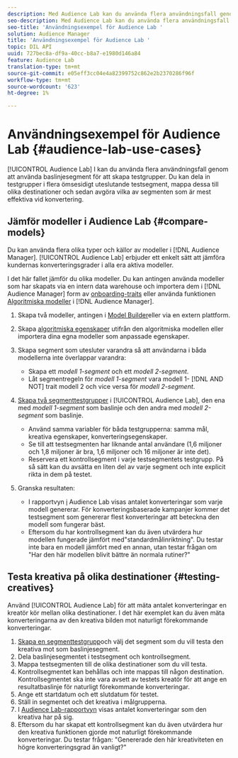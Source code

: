 ```yaml
---
description: Med Audience Lab kan du använda flera användningsfall genom att använda baslinjesegment för att skapa testgrupper. Du kan dela in testgrupper i flera ömsesidigt uteslutande testsegment, mappa dessa till olika destinationer och sedan avgöra vilka av segmenten som är mest effektiva vid konvertering.
seo-description: Med Audience Lab kan du använda flera användningsfall genom att använda baslinjesegment för att skapa testgrupper. Du kan dela in testgrupper i flera ömsesidigt uteslutande testsegment, mappa dessa till olika destinationer och sedan avgöra vilka av segmenten som är mest effektiva vid konvertering.
seo-title: 'Användningsexempel för Audience Lab '
solution: Audience Manager
title: 'Användningsexempel för Audience Lab '
topic: DIL API
uuid: 727bec8a-df9a-40cc-b8a7-e1980d146a84
feature: Audience Lab
translation-type: tm+mt
source-git-commit: e05eff3cc04e4a82399752c862e2b2370286f96f
workflow-type: tm+mt
source-wordcount: '623'
ht-degree: 1%

---
```



# Användningsexempel för Audience Lab {#audience-lab-use-cases}

[!UICONTROL Audience Lab] I kan du använda flera användningsfall genom att använda baslinjesegment för att skapa testgrupper. Du kan dela in testgrupper i flera ömsesidigt uteslutande testsegment, mappa dessa till olika destinationer och sedan avgöra vilka av segmenten som är mest effektiva vid konvertering.

## Jämför modeller i Audience Lab {#compare-models}

Du kan använda flera olika typer och källor av modeller i [!DNL Audience Manager]. [!UICONTROL Audience Lab] erbjuder ett enkelt sätt att jämföra kundernas konverteringsgrader i alla era aktiva modeller.

<!-- audience-lab-compare-models.xml -->

I det här fallet jämför du olika modeller. Du kan antingen använda modeller som har skapats via en intern data warehouse och importera dem i [!DNL Audience Manager] form av [onboarding-traits](../../features/traits/create-onboarded-rule-based-traits.md#create-rules-based-or-onboarded-traits) eller använda funktionen [Algoritmiska modeller](../../features/algorithmic-models/understanding-models.md) i [!DNL Audience Manager].

1. Skapa två modeller, antingen i [Model Builder](../../features/algorithmic-models/create-model.md)eller via en extern plattform.
1. Skapa [algoritmiska egenskaper](../../features/traits/create-algorithmic-traits.md) utifrån den algoritmiska modellen eller importera dina egna modeller som anpassade egenskaper.
1. Skapa segment som utesluter varandra så att användarna i båda modellerna inte överlappar varandra:

   * Skapa ett *modell 1-segment* och ett *modell 2-segment*.
   * Låt segmentregeln för *modell 1-segment* vara modell 1- [!DNL AND NOT] trait modell 2 och vice versa för *modell 2-segment*.

1. [Skapa två segmenttestgrupper](../../features/audience-lab/audience-lab-manage-test-groups.md#create-test-groups) i [!UICONTROL Audience Lab], den ena med *modell 1-segment* som baslinje och den andra med *modell 2-segment* som baslinje.

   * Använd samma variabler för båda testgrupperna: samma mål, kreativa egenskaper, konverteringsegenskaper.
   * Se till att testsegmenten har liknande antal användare (1,6 miljoner och 1,8 miljoner är bra, 1,6 miljoner och 16 miljoner är inte det).
   * Reservera ett kontrollsegment i varje testsegmentets testgrupp. På så sätt kan du avsätta en liten del av varje segment och inte explicit rikta in dem på testet.

1. Granska resultaten:

   * I rapportvyn [i](../../features/audience-lab/audience-lab-reporting-view.md) Audience Lab visas antalet konverteringar som varje modell genererar. För konverteringsbaserade kampanjer kommer det testsegment som genererar flest konverteringar att beteckna den modell som fungerar bäst.
   * Eftersom du har kontrollsegment kan du även utvärdera hur modellen fungerade jämfört med&quot;standardmålinriktning&quot;. Du testar inte bara en modell jämfört med en annan, utan testar frågan om &quot;Har den här modellen blivit bättre än normala rutiner?&quot;

## Testa kreativa på olika destinationer {#testing-creatives}

<!-- audience-lab-creatives-across-destinations.xml -->

Använd [!UICONTROL Audience Lab] för att mäta antalet konverteringar en kreatör kör mellan olika destinationer. I det här exemplet kan du även mäta konverteringarna av den kreativa bilden mot naturligt förekommande konverteringar.

1. [Skapa en segmenttestgrupp](../../features/audience-lab/audience-lab-manage-test-groups.md#create-test-groups)och välj det segment som du vill testa den kreativa mot som baslinjesegment.
1. Dela baslinjesegmentet i testsegment och kontrollsegment.
1. Mappa testsegmenten till de olika destinationer som du vill testa.
1. Kontrollsegmentet kan behållas och inte mappas till någon destination. Kontrollsegmentet ska inte vara avsett av testets kreatör för att ange en resultatbaslinje för naturligt förekommande konverteringar.
1. Ange ett startdatum och ett slutdatum för testet.
1. Ställ in segmentet och det kreativa i målgrupperna.
1. I [Audience Lab-rapportvyn](../../features/audience-lab/audience-lab-reporting-view.md) visas antalet konverteringar som den kreativa har på sig.
1. Eftersom du har skapat ett kontrollsegment kan du även utvärdera hur den kreativa funktionen gjorde mot naturligt förekommande konverteringar. Du testar frågan: &quot;Genererade den här kreativiteten en högre konverteringsgrad än vanligt?&quot;
